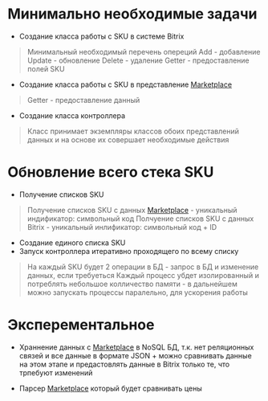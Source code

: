 # Минимально необходимые задачи

  - Создание класса работы с SKU в системе Bitrix
  
> Минимальный необходимый перечень опереций 
> Add - добавление
> Update - обновление
> Delete - удаление
> Getter - предоставление полей SKU

  - Создание класса работы с SKU в представление [Marketplace]

> Getter - предоставление данный

- Создание класса контроллера
> Класс принимает экземпляры классов обоих представлений данных и на основе их совершает необходимые действия

# Обновление всего стека SKU

- Получение списков SKU
> Получение списков SKU с данных [Marketplace] - уникальный индификатор: символьный код
> Полчуение списков SKU с данных Bitrix - уникальный инлификатор: символьный код + ID
- Создание единого списка SKU
- Запуск контроллера итеративно проходящего по всему списку
> На каждый SKU будет 2 операции в БД - запрос в БД и изменение данных, если требуеться
> Каждый процесс убдет изолированный и потреблять небольшое колличество памяти - в дальнейшем можно запускать процессы паралельно, для ускорения работы

# Эксперементальное

- Храннение данных с [Marketplace] в NoSQL БД, т.к. нет реляционных связей и все данные в формате JSON + можно сравнивать данные на этом этапе и предастовлять данные в Bitrix только те, что трпебуют изменений
- Парсер [Marketplace] который будет сравнивать цены
    


   [Marketplace]: <https://marketplace.1c-bitrix.ru/>

